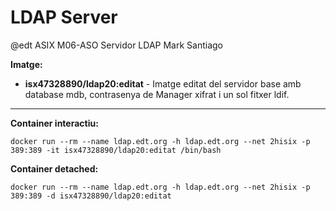 # LDAP Server
@edt ASIX M06-ASO
Servidor LDAP
Mark Santiago

**Imatge:**

* **isx47328890/ldap20:editat** - Imatge editat del servidor base amb database mdb, contrasenya de Manager xifrat i un sol fitxer ldif.

---

**Container interactiu:**
```
docker run --rm --name ldap.edt.org -h ldap.edt.org --net 2hisix -p 389:389 -it isx47328890/ldap20:editat /bin/bash
```

**Container detached:**
```
docker run --rm --name ldap.edt.org -h ldap.edt.org --net 2hisix -p 389:389 -d isx47328890/ldap20:editat
```